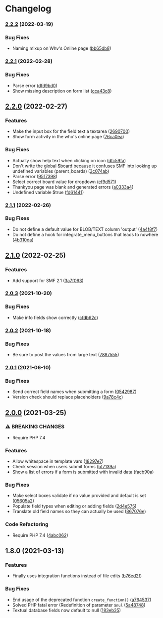 # Changelog

### [2.2.2](https://www.github.com/live627/smf-custom-forms/compare/v2.2.1...v2.2.2) (2022-03-19)


### Bug Fixes

* Naming mixup on Whv's Online page ([bb65db8](https://www.github.com/live627/smf-custom-forms/commit/bb65db8df84100b684ca61c379a41cdf8b81211d))

### [2.2.1](https://www.github.com/live627/smf-custom-forms/compare/v2.2.0...v2.2.1) (2022-02-28)


### Bug Fixes

* Parse error ([dfd9bd0](https://www.github.com/live627/smf-custom-forms/commit/dfd9bd0405f7423e14eece9f0baa97ad01f0ab5f))
* Show missing description on form list ([cca43c8](https://www.github.com/live627/smf-custom-forms/commit/cca43c81966cdc1881d10d52948e29446a1125a3))

## [2.2.0](https://www.github.com/live627/smf-custom-forms/compare/v2.1.1...v2.2.0) (2022-02-27)


### Features

* Make the input box for the field text a textarea ([2690700](https://www.github.com/live627/smf-custom-forms/commit/269070036bce87d2a4b16ab27faf5fe20620fcb9))
* Show form activity in the who's online page ([76ca0ea](https://www.github.com/live627/smf-custom-forms/commit/76ca0ea98da05cb55f720f8333ad47b941f1952b))


### Bug Fixes

* Actually show help text when clicking on icon ([dfc59fa](https://www.github.com/live627/smf-custom-forms/commit/dfc59fae66275264f240ba9984fd7a2abe05533b))
* Don't write the global $board because it confuses SMF into looking up undefined variables (parent_boards) ([3c074ab](https://www.github.com/live627/smf-custom-forms/commit/3c074ab46d3ebd1277d2c3951e1d04ef3fedc446))
* Parse error ([9517398](https://www.github.com/live627/smf-custom-forms/commit/9517398e46ce0470b0a24e7400897c75ffe3d3f6))
* Select correct board value for dropdown ([ef9d571](https://www.github.com/live627/smf-custom-forms/commit/ef9d5712c1dd1fed469db506ed4ebf33f012022c))
* Thankyou page was blank and generated errors ([a0333a4](https://www.github.com/live627/smf-custom-forms/commit/a0333a4384331b09ff22ea947ea54afe976488e8))
* Undefined variable $true ([fd61441](https://www.github.com/live627/smf-custom-forms/commit/fd614414947648cf2ea6da49b5f857a2a616d956))

### [2.1.1](https://www.github.com/live627/smf-custom-forms/compare/v2.1.0...v2.1.1) (2022-02-26)


### Bug Fixes

* Do not define a default value for BLOB/TEXT column 'output' ([4a4f8f7](https://www.github.com/live627/smf-custom-forms/commit/4a4f8f7e55ffae5bb54118391a87b826698ca324))
* Do not define a hook for integrate_menu_buttons that leads to nowhere ([4b310da](https://www.github.com/live627/smf-custom-forms/commit/4b310da0c8f57689f88cbb1086831ab73e40c4a2))

## [2.1.0](https://www.github.com/live627/smf-custom-forms/compare/v2.0.3...v2.1.0) (2022-02-25)


### Features

* Add support for SMF 2.1 ([3a7f063](https://www.github.com/live627/smf-custom-forms/commit/3a7f063a6d4ea1eb130827aab977f98638994f6e))

### [2.0.3](https://www.github.com/live627/smf-custom-forms/compare/v2.0.2...v2.0.3) (2021-10-20)


### Bug Fixes

* Make info fields show correctly ([cfdb62c](https://www.github.com/live627/smf-custom-forms/commit/cfdb62c8e96b32195bf35f20efd4a0c137527a85))

### [2.0.2](https://www.github.com/live627/smf-custom-forms/compare/v2.0.1...v2.0.2) (2021-10-18)


### Bug Fixes

* Be sure to post the values from large text ([7887555](https://www.github.com/live627/smf-custom-forms/commit/7887555082cf057a8b8c00b4459e071468f3916c))

### [2.0.1](https://www.github.com/live627/smf-custom-forms/compare/v2.0.0...v2.0.1) (2021-06-10)


### Bug Fixes

* Send correct field names when submitting a form ([0542987](https://www.github.com/live627/smf-custom-forms/commit/0542987c58230692d1e7ad495a0d9c2ab670abcf))
* Version check should replace placeholders ([9a78c4c](https://www.github.com/live627/smf-custom-forms/commit/9a78c4cc6427e57e04e230f91ec3fbd74abd5a5a))

## [2.0.0](https://www.github.com/live627/smf-custom-forms/compare/v1.8.0...v2.0.0) (2021-03-25)


### ⚠ BREAKING CHANGES

* Require PHP 7.4

### Features

* Allow whitespace in template vars ([18297e7](https://www.github.com/live627/smf-custom-forms/commit/18297e738706b33cb6df6bcb8c8d5ff719cea41c))
* Check session when users submit forms ([bf7139a](https://www.github.com/live627/smf-custom-forms/commit/bf7139acba01a059108923c75bd7dfda3da9f04c))
* Show a list of errors if a form is submitted with invalid data ([facb90a](https://www.github.com/live627/smf-custom-forms/commit/facb90ab77ade2a90ad58f439308753c1a034e12))


### Bug Fixes

* Make select boxes validate if no value provided and default is set ([05605a2](https://www.github.com/live627/smf-custom-forms/commit/05605a217d0adee02c1c3efd103935e9a8090383))
* Populate field types when editing or adding fields ([2d4e575](https://www.github.com/live627/smf-custom-forms/commit/2d4e5752407272c10fdb11d3cb78d0b99f5ff750))
* Translate old field names so they can actually be used ([867076e](https://www.github.com/live627/smf-custom-forms/commit/867076ef5450fe18252274f9cda1578e7cf00f86))


### Code Refactoring

* Require PHP 7.4 ([4abc062](https://www.github.com/live627/smf-custom-forms/commit/4abc0626992605187fde7e148c28bfdf62587d2d))

## 1.8.0 (2021-03-13)


### Features

* Finally uses integration functions instead of file edits ([b76ed2f](https://www.github.com/live627/smf-custom-forms/commit/b76ed2f64c5b387a121fc1ac1c384cf09ce92201))


### Bug Fixes

* End usage of the deprecated function `create_function()` ([a764537](https://www.github.com/live627/smf-custom-forms/commit/a764537daea4e4d254931c2e6f12ce2f337bb57c))
* Solved PHP fatal error (Redefinition of parameter `$nul` ([5a48748](https://www.github.com/live627/smf-custom-forms/commit/5a48748746e704a73ed7d974b26f55ab74e86d87))
* Textual database fields now default to null ([183eb35](https://www.github.com/live627/smf-custom-forms/commit/183eb351bbc8ca33810185afad59755abff3be64))
